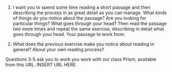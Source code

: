 1. I want you to spend some time reading a short passage and then describing the process in as great detail as you can manage. What kinds of things do you notice about the passage? Are you looking for particular things? What goes through your head? Then read the passage two more times and repeat the same exercise, describing in detail what goes through your head. Your passage to work from: 

2. What does the previous exercise make you notice about reading in general? About your own reading process?
 
Questions 3-5 ask you to work you work with our class Prism, available from this URL. INSERT URL HERE.